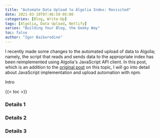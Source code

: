 ```yaml
---
title: "Automate Data Upload to Algolia Index: Revisited"
date: 2021-03-10T07:46:59-05:00
categories: [Blog, Write-Up]
tags: [Algolia, Data Upload, Netlify]
series: "Building Your Blog, the Geeky Way"
toc: false
author: "Igor Baiborodine"
---
```


I recently made some changes to the automated upload of data to Algolia; namely, the script that reads and sends data to the appropriate index has been reimplemented using Algolia's JavaScript API client. In this post, which is an addition to the [original post](/article/automate-data-upload-to-algolia-index/) on this topic, I will go into detail about JavaScript implementation and upload automation with npm.

<!--more-->

Intro

{{< toc >}}

### Details 1
### Details 2
### Details 3

